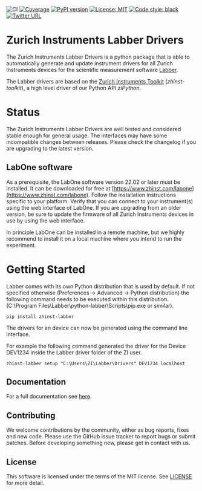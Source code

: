 ![CI](https://github.com/zhinst/zhinst-labber/workflows/CI/badge.svg?branch=main)
[![Coverage](https://codecov.io/gh/zhinst/zhinst-labber/branch/main/graph/badge.svg?token=VUDDFQE20M)](https://codecov.io/gh/zhinst/zhinst-labber)
[![PyPI version](https://badge.fury.io/py/zhinst-labber.svg)](https://badge.fury.io/py/zhinst-labber)
[![License: MIT](https://img.shields.io/badge/License-MIT-yellow.svg)](https://opensource.org/licenses/MIT)
[![Code style: black](https://img.shields.io/badge/code%20style-black-000000.svg)](https://github.com/ambv/black)
[![Twitter URL](https://img.shields.io/twitter/url/https/twitter.com/fold_left.svg?style=social&label=Follow%20%40zhinst)](https://twitter.com/zhinst)

# Zurich Instruments Labber Drivers

The Zurich Instruments Labber Drivers is a python package that is able to
automatically generate and update instrument drivers for all Zurich Instruments
devices for the scientific measurement software [Labber](http://labber.org/).

The Labber drivers are based on the
[Zurich Instruments Toolkit](https://github.com/zhinst/zhinst-toolkit)
(*zhinst-toolkit*), a high level driver of our Python API *ziPython*.

# Status

The Zurich Instruments Labber Drivers are well tested and considered stable
enough for general usage. The interfaces may have some incompatible changes
between releases. Please check the changelog if you are upgrading to the latest version.

## LabOne software
As a prerequisite, the LabOne software version 22.02 or later must be installed.
It can be downloaded for free at
[https://www.zhinst.com/labone](https://www.zhinst.com/labone). Follow the
installation instructions specific to your platform. Verify that you can
connect to your instrument(s) using the web interface of LabOne. If you are
upgrading from an older version, be sure to update the firmware of all
Zurich Instruments devices in use by using the web interface.

In principle LabOne can be installed in a remote machine, but we highly
recommend to install it on a local machine where you intend to run the experiment.

# Getting Started

Labber comes with its own Python distribution that is used by default.
If not specified otherwise (Preferences -> Advanced -> Python distribution) the
following command needs to be executed within this distribution.
(C:\\Program Files\\Labber\\python-labber\\Scripts\\pip.exe or similar).

```
pip install zhinst-labber
```

The drivers for an device can now be generated using the command line interface.

For example the following command generated the driver for the Device DEV1234
inside the Labber driver folder of the ZI user.

```
zhinst-labber setup "C:\Users\ZI\Labber\Drivers" DEV1234 localhost
```

## Documentation
For a full documentation see [here](https://docs.zhinst.com/zhinst-labber/en/latest).

## Contributing
We welcome contributions by the community, either as bug reports, fixes and new
code. Please use the GitHub issue tracker to report bugs or submit patches.
Before developing something new, please get in contact with us.

## License
This software is licensed under the terms of the MIT license.
See [LICENSE](LICENSE) for more detail.
